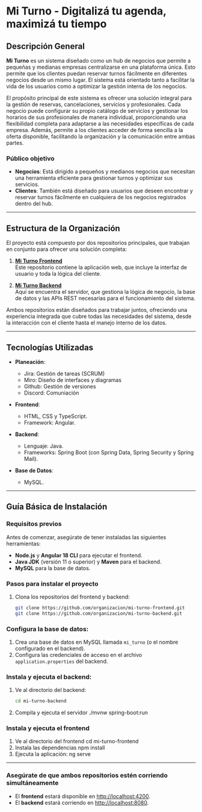 # Mi Turno - Digitalizá tu agenda, maximizá tu tiempo

## Descripción General

**Mi Turno** es un sistema diseñado como un hub de negocios que permite a pequeñas y medianas empresas centralizarse en una plataforma única. Esto permite que los clientes puedan reservar turnos fácilmente en diferentes negocios desde un mismo lugar. El sistema está orientado tanto a facilitar la vida de los usuarios como a optimizar la gestión interna de los negocios.

El propósito principal de este sistema es ofrecer una solución integral para la gestión de reservas, cancelaciones, servicios y profesionales. Cada negocio puede configurar su propio catálogo de servicios y gestionar los horarios de sus profesionales de manera individual, proporcionando una flexibilidad completa para adaptarse a las necesidades específicas de cada empresa. Además, permite a los clientes acceder de forma sencilla a la oferta disponible, facilitando la organización y la comunicación entre ambas partes.

### Público objetivo
- **Negocios**: Está dirigido a pequeños y medianos negocios que necesitan una herramienta eficiente para gestionar turnos y optimizar sus servicios.
- **Clientes**: También está diseñado para usuarios que deseen encontrar y reservar turnos fácilmente en cualquiera de los negocios registrados dentro del hub.

---

## Estructura de la Organización

El proyecto está compuesto por dos repositorios principales, que trabajan en conjunto para ofrecer una solución completa:

1. **[Mi Turno Frontend](https://github.com/Mi-turno/mi-turno-frontend)**  
   Este repositorio contiene la aplicación web, que incluye la interfaz de usuario y toda la lógica del cliente.

2. **[Mi Turno Backend](https://github.com/Mi-turno/mi-turno-backend)**  
   Aquí se encuentra el servidor, que gestiona la lógica de negocio, la base de datos y las APIs REST necesarias para el funcionamiento del sistema.

Ambos repositorios están diseñados para trabajar juntos, ofreciendo una experiencia integrada que cubre todas las necesidades del sistema, desde la interacción con el cliente hasta el manejo interno de los datos.

---

## Tecnologías Utilizadas

- **Planeación**:
  - Jira: Gestión de tareas (SCRUM)
  - Miro: Diseño de interfaces y diagramas
  - Github: Gestión de versiones
  - Discord: Comuniación
   
- **Frontend**:  
  - HTML, CSS y TypeScript.  
  - Framework: Angular.

- **Backend**:  
  - Lenguaje: Java.  
  - Frameworks: Spring Boot (con Spring Data, Spring Security y Spring Mail).

- **Base de Datos**:  
  - MySQL.

---

## Guía Básica de Instalación

### Requisitos previos
Antes de comenzar, asegúrate de tener instaladas las siguientes herramientas:
- **Node.js** y **Angular 18 CLI** para ejecutar el frontend.
- **Java JDK** (versión 11 o superior) y **Maven** para el backend.
- **MySQL** para la base de datos.

### Pasos para instalar el proyecto
1. Clona los repositorios del frontend y backend:
   ```bash
   git clone https://github.com/organizacion/mi-turno-frontend.git
   git clone https://github.com/organizacion/mi-turno-backend.git


### Configura la base de datos:

1. Crea una base de datos en MySQL llamada `mi_turno` (o el nombre configurado en el backend).
2. Configura las credenciales de acceso en el archivo `application.properties` del backend.

### Instala y ejecuta el backend:

1. Ve al directorio del backend:
   ```bash
   cd mi-turno-backend
2. Compila y ejecuta el servidor
   ./mvnw spring-boot:run
   
### Instala y ejecuta el frontend

1. Ve al directorio del frontend
   cd mi-turno-frontend
2. Instala las dependencias
   npm install
3. Ejecuta la aplicación:
   ng serve

---

### Asegúrate de que ambos repositorios estén corriendo simultáneamente

- El **frontend** estará disponible en [http://localhost:4200](http://localhost:4200).
- El **backend** estará corriendo en [http://localhost:8080](http://localhost:8080).
   

